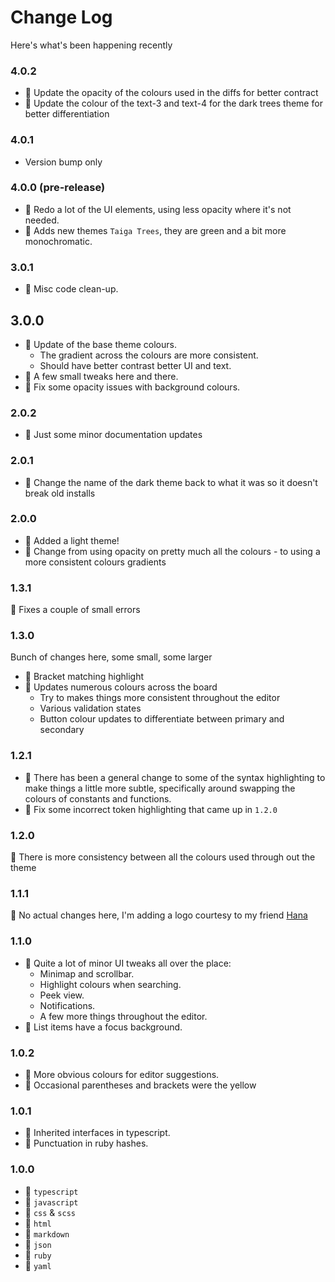 # Change Log

Here's what's been happening recently

### 4.0.2
- 🔧 Update the opacity of the colours used in the diffs for better contract
- 🔧 Update the colour of the text-3 and text-4 for the dark trees theme for better differentiation

### 4.0.1
- Version bump only

### 4.0.0 (pre-release)
- 🔧 Redo a lot of the UI elements, using less opacity where it's not needed.
- 🎉 Adds new themes `Taiga Trees`, they are green and a bit more monochromatic.

### 3.0.1
- 🔧 Misc code clean-up.

## 3.0.0
- 🎉 Update of the base theme colours.
  - The gradient across the colours are more consistent.
  - Should have better contrast better UI and text.
- 🔧 A few small tweaks here and there.
- 🐛 Fix some opacity issues with background colours.

### 2.0.2
- 🔧 Just some minor documentation updates

### 2.0.1
- 🐛 Change the name of the dark theme back to what it was so it doesn't break old installs

### 2.0.0
- 🎉 Added a light theme!
- 🔧 Change from using opacity on pretty much all the colours - to using a more consistent colours gradients

### 1.3.1
🐛 Fixes a couple of small errors

### 1.3.0
Bunch of changes here, some small, some larger

- 🎉 Bracket matching highlight
- 🔧 Updates numerous colours across the board
  - Try to makes things more consistent throughout the editor
  - Various validation states
  - Button colour updates to differentiate between primary and secondary

### 1.2.1

- 🔧 There has been a general change to some of the syntax highlighting to make things a little more subtle, specifically around swapping the colours of constants and functions.
- 🐛 Fix some incorrect token highlighting that came up in `1.2.0`

### 1.2.0

🔧 There is more consistency between all the colours used through out the theme

### 1.1.1

🎉 No actual changes here, I'm adding a logo courtesy to my friend [Hana](http://nameishana.com)

### 1.1.0

- 🔧 Quite a lot of minor UI tweaks all over the place:
  - Minimap and scrollbar.
  - Highlight colours when searching.
  - Peek view.
  - Notifications.
  - A few more things throughout the editor.
- 🐛 List items have a focus background.

### 1.0.2

- 🐛 More obvious colours for editor suggestions.
- 🐛 Occasional parentheses and brackets were the yellow

### 1.0.1

- 🐛 Inherited interfaces in typescript.
- 🐛 Punctuation in ruby hashes.

### 1.0.0

- 🎉 `typescript`
- 🎉 `javascript`
- 🎉 `css` & `scss`
- 🎉 `html`
- 🎉 `markdown`
- 🎉 `json`
- 🎉 `ruby`
- 🎉 `yaml`
